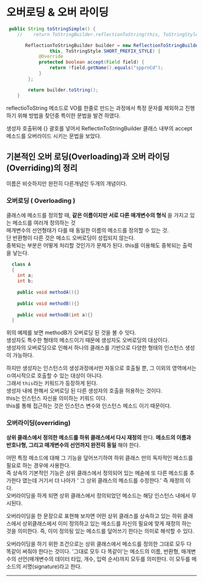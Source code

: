 
# 오버로딩 & 오버 라이딩


```java
 public String toStringSimple() {
    //    return ToStringBuilder.reflectionToString(this, ToStringStyle.SIMPLE_STYLE).replace(",", "");

       ReflectionToStringBuilder builder = new ReflectionToStringBuilder(
                this, ToStringStyle.SHORT_PREFIX_STYLE) {
            @Override
            protected boolean accept(Field field) {
                return !field.getName().equals("spprnCd");
            }
        };

        return builder.toString();
    }
```
reflectioToString 메소드로 VO를 한줄로 만드는 과정에서 특정 문자를 제외하고 진행하기 위해 방법을 찾던중 특이한 문법을 발견 하였다.

생성자 호출뒤에 {} 괄호를 넣어서 ReflectinToStringBuilder 클래스 내부의 accept 메소드를 오버라이드 시키는 문법을 보았다.

## 기본적인 오버 로딩(Overloading)과 오버 라이딩(Overriding)의 정리

이름은 비슷하지만 완전히 다른개념인 두개의 개념이다.

### 오버로딩 ( Overloading )
  클래스에 메소드를 정의할 때, __같은 이름이지만 서로 다른 매개변수의 형식__ 을 가지고 있는 메소드를 여러개 정의하는 것  
  매개변수의 선언형태가 다를 때 동일한 이름의 메소드를 정의할 수 있는 것.  
  단 반환형이 다른 것은 메소드 오버로딩이 성립되지 않는다.  
  중복되는 부분은 어떻게 처리할 것인가가 문제가 된다.
  this를 이용해도 중복되는 출력을 낳는다.
 
```java
  class A
  {
    int a;
    int b;
    
    public void methodA(){}
    
    public void methodB(){}
    
    public void methodB(int a){}
  }
```

  위의 예제를 보면 methodB가 오버로딩 된 것을 볼 수 잇다.  
  생성자도 특수한 형태의 메소드이기 때문에 생성자도 오버로딩의 대상이다.  
  생성자의 오버로딩으로 인해서 하나의 클래스를 기반으로 다양한 형태의 인스턴스 생성이 가능하다.  
  
  하지만 생성자는 인스턴스의 생성과정에서만 자동으로 호출될 뿐, 그 이외의 영역에서는 ㅁ여시적으로 호출할 수 있는 대상이 아니다.  
  그래서 `this`라는 키워드가 등장하게 된다.  
  생성자 내에 한해서 오버로딩 된 다른 생성자의 호출을 허용하는 것이다.  
  this는 인스턴스 자신을 의미하는 키워드 이다.  
  this를 통해 접근하는 것은 인스턴스 변수와 인스턴스 메소드 이기 때문이다.  
  
### 오버라이딩(overriding)
  __상위 클래스에서 정의한 메소드를 하위 클래스에서 다시 재정의__ 한다.
  __메소드의 이름과 반호나형, 그리고 매개변수의 선언까지 완전히 동일__ 해야 한다.
  
  어떤 특정 메소드에 대해 그 기능을 덮어쓰기하여 하위 클래스 만의 독자적인 메소드를 필요로 하는 경우에 사용한다.  
  즉 상속의 기본적인 기능은 상위 클래스에서 정의되어 있는 메솓에 또 다른 메소드를 추가한다 였는데 거기서 더 나아가 ' 그 상위 클래스의 메소드를 수정한다.' 즉 재정의 이다.  
  오버라이딩을 하게 되면 상위 클래스에서 정의되었던 메소드는 해당 인스턴스 내에서 무시된다.
  
  오버라이딩을 한 문장으로 표현해 보자면 어떤 상위 클래스를 상속하고 있는 하위 클래스에서 상위클래스에서 이미 정의하고 있는 메소드를 자신의 필요에 맞게 재정의 하는 것을 의미한다. 즉, 이미 정의됭 있는 메소드를 덮어쓰기 한다는 의미로 해석할 수 있다.  
  
  오버라이딩을 하기 위한 조건으로는 상위 클래스에서 메소드를 정의한 그대로 모두 다 똑같이 써줘야 한다는 것이다. '그대로 모두 다 똑같이'는 메소드의 이름, 반환형, 매개변수의 선언(매개변수의 데이터 타입, 개수, 입력 순서)까지 모두를 의미한다. 이 모두를 메소드의 서명(signature)라고 한다.  

------
  
